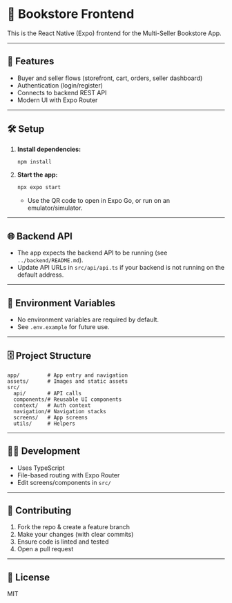 # 📱 Bookstore Frontend

This is the React Native (Expo) frontend for the Multi-Seller Bookstore App.

---

## 🚀 Features
- Buyer and seller flows (storefront, cart, orders, seller dashboard)
- Authentication (login/register)
- Connects to backend REST API
- Modern UI with Expo Router

---

## 🛠️ Setup

1. **Install dependencies:**
   ```bash
   npm install
   ```
2. **Start the app:**
   ```bash
   npx expo start
   ```
   - Use the QR code to open in Expo Go, or run on an emulator/simulator.

---

## 🌐 Backend API
- The app expects the backend API to be running (see `../backend/README.md`).
- Update API URLs in `src/api/api.ts` if your backend is not running on the default address.

---

## 🧩 Environment Variables
- No environment variables are required by default.
- See `.env.example` for future use.

---

## 🗄️ Project Structure
```
app/         # App entry and navigation
assets/      # Images and static assets
src/
  api/       # API calls
  components/# Reusable UI components
  context/   # Auth context
  navigation/# Navigation stacks
  screens/   # App screens
  utils/     # Helpers
```

---

## 🧑‍💻 Development
- Uses TypeScript
- File-based routing with Expo Router
- Edit screens/components in `src/`

---

## 🤝 Contributing
1. Fork the repo & create a feature branch
2. Make your changes (with clear commits)
3. Ensure code is linted and tested
4. Open a pull request

---

## 📝 License
MIT
